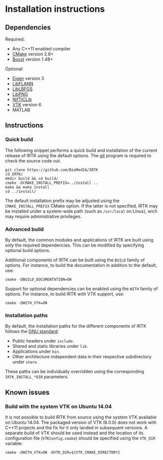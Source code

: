# Installation instructions

## Dependencies

Required:

 - Any C++11 enabled compiler
 - [CMake](https://www.cmake.org/) version 2.8+
 - [Boost](http://www.boost.org/) version 1.48+

Optional:

 - [Eigen](http://eigen.tuxfamily.org/) version 3
 - [LibFLANN](http://www.cs.ubc.ca/research/flann/)
 - [LibLBFGS](http://www.chokkan.org/software/liblbfgs/)
 - [LibPNG](http://www.libpng.org/pub/png/libpng.html)
 - [NifTICLib](http://niftilib.sourceforge.net/)
 - [VTK](http://www.vtk.org/) version 6
 - MATLAB

## Instructions

### Quick build 

The following snippet performs a quick build and installation of the current release of IRTK using the default options. The [git](https://git-scm.com/) program is required to check the source code out. 

```
git clone https://github.com/BioMedIA/IRTK
cd IRTK/
mkdir build && cd build/
cmake -DCMAKE_INSTALL_PREFIX=../install ..
make && make install
cd ../install/
```

The default installation prefix may be adjusted using the `CMAKE_INSTALL_PREFIX` CMake option. If the latter is not specified, IRTK may be installed under a system-wide path (such as `/usr/local` on Linux), wich may require administrative privileges.

### Advanced build

By default, the common modules and applications of IRTK are built using only the required dependencies. This can be modified by specifying optional build options.

Additional components of IRTK can be built using the `BUILD` family of options. For instance, to build the documentation in addition to the default, use:
```
cmake -DBUILD_DOCUMENTATION=ON
```

Support for optional dependencies can be enabled using the `WITH` family of options. For instance, to build IRTK with VTK support, use:
```
cmake -DWITH_VTK=ON
```

### Installation paths

By default, the installation paths for the different components of IRTK follows the [GNU standard](http://www.gnu.org/prep/standards/html_node/Directory-Variables.html):
 
  - Public headers under `include`.
  - Shared and static libraries under `lib`.
  - Applications under `bin`.
  - Other architecture independent data in their respective subdirectory under `share`.

These paths can be individually overridden using the corresponding `IRTK_INSTALL_*DIR` parameters.

## Known issues

### Build with the system VTK on Ubuntu 14.04

It is not possible to build IRTK from source using the system VTK available on Ubuntu 14.04. The packaged version of VTK (6.0.0) does not work with C++11 projects and the fix for it only landed in subsequent versions. A separate build of VTK should be used instead and the location of its configuration file (`VTKConfig.cmake`) should be specified using the `VTK_DIR` variable:
```
cmake -DWITH_VTK=ON -DVTK_DIR=${VTK_CMAKE_DIRECTORY}
```